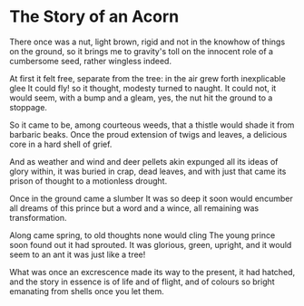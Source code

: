# The Story of an Acorn

There once was a nut, light brown, rigid and not
in the knowhow of things on the ground, so it brings
me to gravity's toll on the innocent role
of a cumbersome seed, rather wingless indeed.

At first it felt free, separate from the tree:
in the air grew forth inexplicable glee
It could fly! so it thought, modesty turned to naught.
It could not, it would seem, with a bump and a gleam,
yes, the nut hit the ground to a stoppage.

So it came to be, among courteous weeds,
that a thistle would shade it from barbaric beaks.
Once the proud extension of twigs and leaves,
a delicious core in a hard shell of grief.

And as weather and wind and deer pellets akin
expunged all its ideas of glory within,
it was buried in crap, dead leaves, and with just that
came its prison of thought to a motionless drought.

Once in the ground came a slumber
It was so deep it soon would encumber
all dreams of this prince
but a word and a wince,
all remaining was
transformation.

Along came spring, to old thoughts none would cling
The young prince soon found out it had sprouted.
It was glorious, green, upright, and it would seem
to an ant it was just like a tree!

What was once an excrescence made its way to the present,
it had hatched, and the story in essence
is of life and of flight, and of colours so bright
emanating from shells once you let them.
